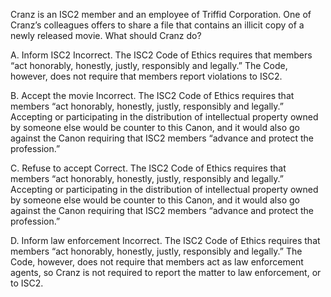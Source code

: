 Cranz is an ISC2 member and an employee of Triffid Corporation. One of Cranz’s colleagues offers to share a file that contains an illicit copy of a newly released movie. What should Cranz do? 


 A. Inform ISC2
Incorrect. The ISC2 Code of Ethics requires that members “act honorably, honestly, justly, responsibly and legally.” The Code, however, does not require that members report violations to ISC2.

 B. Accept the movie
Incorrect. The ISC2 Code of Ethics requires that members “act honorably, honestly, justly, responsibly and legally.” Accepting or participating in the distribution of intellectual property owned by someone else would be counter to this Canon, and it would also go against the Canon requiring that ISC2 members “advance and protect the profession.”

 C. Refuse to accept
Correct. The ISC2 Code of Ethics requires that members “act honorably, honestly, justly, responsibly and legally.” Accepting or participating in the distribution of intellectual property owned by someone else would be counter to this Canon, and it would also go against the Canon requiring that ISC2 members “advance and protect the profession.”

 D. Inform law enforcement
Incorrect. The ISC2 Code of Ethics requires that members “act honorably, honestly, justly, responsibly and legally.” The Code, however, does not require that members act as law enforcement agents, so Cranz is not required to report the matter to law enforcement, or to ISC2.